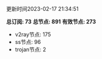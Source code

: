 更新时间2023-02-17 21:34:51

**总订阅: 73**
**总节点: 891**
**有效节点: 273**
- v2ray节点: 175
- ss节点: 96
- trojan节点: 2
